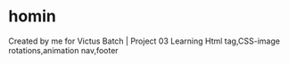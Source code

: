 # homin
Created by me  for Victus Batch | Project 03
 Learning Html tag,CSS-image rotations,animation nav,footer
